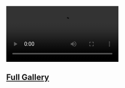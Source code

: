 <video controls="controls">
  <source type="video/mp4" src="https://i.imgur.com/fgksF3X.mp4"></source>
  <p>Your browser does not support the video element.</p>
</video>



## **[Full Gallery](https://i.imgur.com/fgksF3X.mp4)**
